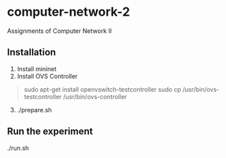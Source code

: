 # computer-network-2
Assignments of Computer Network II

## Installation

1. Install mininet
2. Install OVS Controller
> sudo apt-get install openvswitch-testcontroller
> sudo cp /usr/bin/ovs-testcontroller /usr/bin/ovs-controller
3. ./prepare.sh

## Run the experiment
./run.sh

